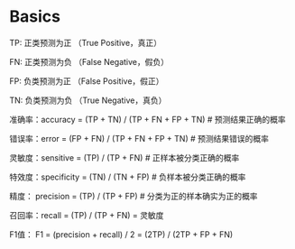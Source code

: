 # Basics

TP: 正类预测为正 （True Positive，真正）

FN: 正类预测为负 （False Negative，假负）

FP: 负类预测为正 （False Positive，假正）

TN: 负类预测为负 （True Negative，真负）

准确率：accuracy = (TP + TN) / (TP + FN + FP + TN)      # 预测结果正确的概率

错误率：error = (FP + FN) / (TP + FN + FP + TN)         # 预测结果错误的概率

灵敏度：sensitive = (TP) / (TP + FN)                    # 正样本被分类正确的概率

特效度：specificity = (TN) / (TN + FP)                  # 负样本被分类正确的概率

精度：  precision = (TP) / (TP + FP)                    # 分类为正的样本确实为正的概率

召回率：recall = (TP) / (TP + FN) = 灵敏度

F1值：  F1 = (precision + recall) / 2 = (2TP) / (2TP + FP + FN)
